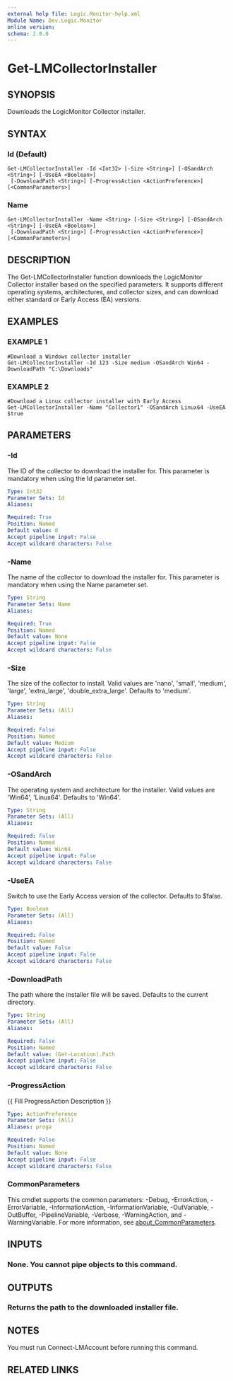 ```yaml
---
external help file: Logic.Monitor-help.xml
Module Name: Dev.Logic.Monitor
online version:
schema: 2.0.0
---
```


# Get-LMCollectorInstaller

## SYNOPSIS
Downloads the LogicMonitor Collector installer.

## SYNTAX

### Id (Default)
```
Get-LMCollectorInstaller -Id <Int32> [-Size <String>] [-OSandArch <String>] [-UseEA <Boolean>]
 [-DownloadPath <String>] [-ProgressAction <ActionPreference>] [<CommonParameters>]
```

### Name
```
Get-LMCollectorInstaller -Name <String> [-Size <String>] [-OSandArch <String>] [-UseEA <Boolean>]
 [-DownloadPath <String>] [-ProgressAction <ActionPreference>] [<CommonParameters>]
```

## DESCRIPTION
The Get-LMCollectorInstaller function downloads the LogicMonitor Collector installer based on the specified parameters.
It supports different operating systems, architectures, and collector sizes, and can download either standard or Early Access (EA) versions.

## EXAMPLES

### EXAMPLE 1
```
#Download a Windows collector installer
Get-LMCollectorInstaller -Id 123 -Size medium -OSandArch Win64 -DownloadPath "C:\Downloads"
```

### EXAMPLE 2
```
#Download a Linux collector installer with Early Access
Get-LMCollectorInstaller -Name "Collector1" -OSandArch Linux64 -UseEA $true
```

## PARAMETERS

### -Id
The ID of the collector to download the installer for.
This parameter is mandatory when using the Id parameter set.

```yaml
Type: Int32
Parameter Sets: Id
Aliases:

Required: True
Position: Named
Default value: 0
Accept pipeline input: False
Accept wildcard characters: False
```

### -Name
The name of the collector to download the installer for.
This parameter is mandatory when using the Name parameter set.

```yaml
Type: String
Parameter Sets: Name
Aliases:

Required: True
Position: Named
Default value: None
Accept pipeline input: False
Accept wildcard characters: False
```

### -Size
The size of the collector to install.
Valid values are 'nano', 'small', 'medium', 'large', 'extra_large', 'double_extra_large'.
Defaults to 'medium'.

```yaml
Type: String
Parameter Sets: (All)
Aliases:

Required: False
Position: Named
Default value: Medium
Accept pipeline input: False
Accept wildcard characters: False
```

### -OSandArch
The operating system and architecture for the installer.
Valid values are 'Win64', 'Linux64'.
Defaults to 'Win64'.

```yaml
Type: String
Parameter Sets: (All)
Aliases:

Required: False
Position: Named
Default value: Win64
Accept pipeline input: False
Accept wildcard characters: False
```

### -UseEA
Switch to use the Early Access version of the collector.
Defaults to $false.

```yaml
Type: Boolean
Parameter Sets: (All)
Aliases:

Required: False
Position: Named
Default value: False
Accept pipeline input: False
Accept wildcard characters: False
```

### -DownloadPath
The path where the installer file will be saved.
Defaults to the current directory.

```yaml
Type: String
Parameter Sets: (All)
Aliases:

Required: False
Position: Named
Default value: (Get-Location).Path
Accept pipeline input: False
Accept wildcard characters: False
```

### -ProgressAction
{{ Fill ProgressAction Description }}

```yaml
Type: ActionPreference
Parameter Sets: (All)
Aliases: proga

Required: False
Position: Named
Default value: None
Accept pipeline input: False
Accept wildcard characters: False
```

### CommonParameters
This cmdlet supports the common parameters: -Debug, -ErrorAction, -ErrorVariable, -InformationAction, -InformationVariable, -OutVariable, -OutBuffer, -PipelineVariable, -Verbose, -WarningAction, and -WarningVariable. For more information, see [about_CommonParameters](http://go.microsoft.com/fwlink/?LinkID=113216).

## INPUTS

### None. You cannot pipe objects to this command.
## OUTPUTS

### Returns the path to the downloaded installer file.
## NOTES
You must run Connect-LMAccount before running this command.

## RELATED LINKS

